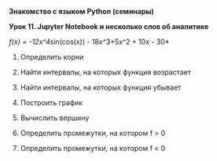 **Знакомство с языком Python (семинары)**
 
**Урок 11. Jupyter Notebook и несколько слов об аналитике**

*f(x) = -12x^4*sin(cos(x)) - 18x^3+5x^2 + 10x - 30*


1. Определить корни

2. Найти интервалы, на которых функция возрастает

3. Найти интервалы, на которых функция убывает

4. Построить график

5. Вычислить вершину

6. Определить промежутки, на котором f > 0

7. Определить промежутки, на котором f < 0